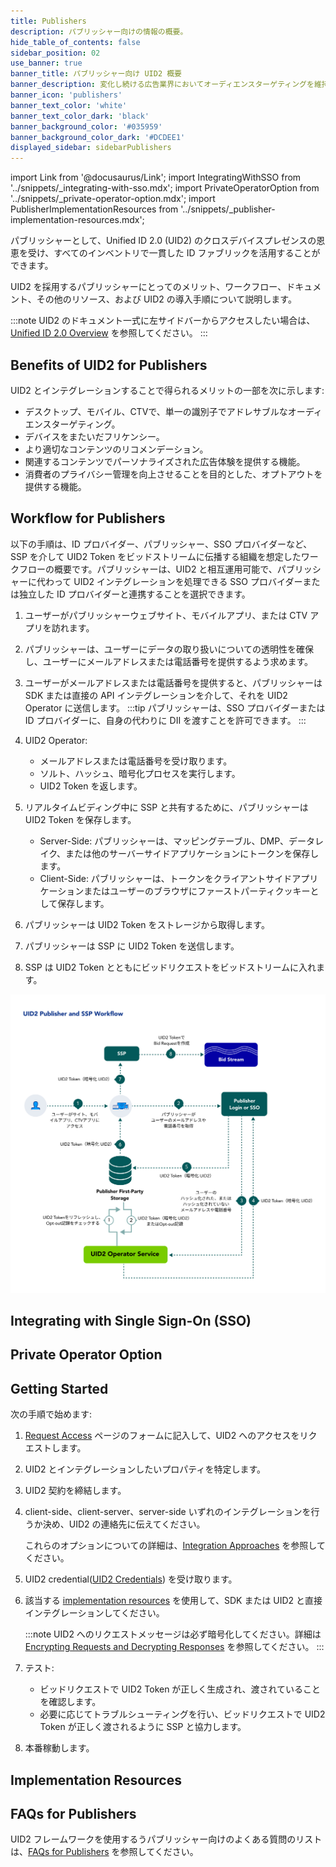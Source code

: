 ```yaml
---
title: Publishers
description: パブリッシャー向けの情報の概要。
hide_table_of_contents: false
sidebar_position: 02
use_banner: true
banner_title: パブリッシャー向け UID2 概要
banner_description: 変化し続ける広告業界においてオーディエンスターゲティングを維持し、より良いインプレッション収益化と関連性の向上を実現。
banner_icon: 'publishers'
banner_text_color: 'white'
banner_text_color_dark: 'black'
banner_background_color: '#035959'
banner_background_color_dark: '#DCDEE1'
displayed_sidebar: sidebarPublishers
---
```


import Link from '@docusaurus/Link';
import IntegratingWithSSO from '../snippets/_integrating-with-sso.mdx';
import PrivateOperatorOption from '../snippets/_private-operator-option.mdx';
import PublisherImplementationResources from '../snippets/_publisher-implementation-resources.mdx';

パブリッシャーとして、Unified ID 2.0 (UID2) のクロスデバイスプレゼンスの恩恵を受け、すべてのインベントリで一貫した ID ファブリックを活用することができます。

UID2 を採用するパブリッシャーにとってのメリット、ワークフロー、ドキュメント、その他のリソース、および UID2 の導入手順について説明します。

:::note
UID2 のドキュメント一式に左サイドバーからアクセスしたい場合は、[Unified ID 2.0 Overview](../intro.md) を参照してください。
:::

## Benefits of UID2 for Publishers

UID2 とインテグレーションすることで得られるメリットの一部を次に示します:
- デスクトップ、モバイル、CTVで、単一の識別子でアドレサブルなオーディエンスターゲティング。
- デバイスをまたいだフリケンシー。
- より適切なコンテンツのリコメンデーション。
- 関連するコンテンツでパーソナライズされた広告体験を提供する機能。
- 消費者のプライバシー管理を向上させることを目的とした、オプトアウトを提供する機能。

## Workflow for Publishers

以下の手順は、ID プロバイダー、パブリッシャー、SSO プロバイダーなど、SSP を介して UID2 Token を<Link href="../ref-info/glossary-uid#gl-bidstream">ビッドストリーム</Link>に伝播する組織を想定したワークフローの概要です。パブリッシャーは、UID2 と相互運用可能で、パブリッシャーに代わって UID2 インテグレーションを処理できる SSO プロバイダーまたは独立した ID プロバイダーと連携することを選択できます。

1. ユーザーがパブリッシャーウェブサイト、モバイルアプリ、または CTV アプリを訪れます。

1. パブリッシャーは、ユーザーにデータの取り扱いについての透明性を確保し、ユーザーにメールアドレスまたは電話番号を提供するよう求めます。

1. ユーザーがメールアドレスまたは電話番号を提供すると、パブリッシャーは SDK または直接の API インテグレーションを介して、それを UID2 Operator に送信します。
   :::tip
    パブリッシャーは、SSO プロバイダーまたは ID プロバイダーに、自身の代わりに <Link href="../ref-info/glossary-uid#gl-dii">DII</Link> を渡すことを許可できます。
    :::

1. UID2 Operator:
   - メールアドレスまたは電話番号を受け取ります。
   - ソルト、ハッシュ、暗号化プロセスを実行します。
   - UID2 Token を返します。

1. リアルタイムビディング中に SSP と共有するために、パブリッシャーは UID2 Token を保存します。
   - Server-Side: パブリッシャーは、マッピングテーブル、DMP、データレイク、または他のサーバーサイドアプリケーションにトークンを保存します。
   - Client-Side: パブリッシャーは、トークンをクライアントサイドアプリケーションまたはユーザーのブラウザにファーストパーティクッキーとして保存します。

1. パブリッシャーは UID2 Token をストレージから取得します。

1. パブリッシャーは SSP に UID2 Token を送信します。

1. SSP は UID2 Token とともにビッドリクエストをビッドストリームに入れます。

<!-- The publisher requests updated UID2 tokens using a refresh token. When applicable, the refresh token includes a user’s opt-out request. -->

![Publisher Workflow](images/UID2PublisherAndSSPWorkflow.jpg)

## Integrating with Single Sign-On (SSO)

<IntegratingWithSSO />

## Private Operator Option

<PrivateOperatorOption/>

## Getting Started

次の手順で始めます:

1. [Request Access](/request-access) ページのフォームに記入して、UID2 へのアクセスをリクエストします。
1. UID2 とインテグレーションしたいプロパティを特定します。
1. UID2 契約を締結します。
1. <Link href="../ref-info/glossary-uid#gl-client-side">client-side</Link>、<Link href="../ref-info/glossary-uid#gl-client-server">client-server</Link>、<Link href="../ref-info/glossary-uid#gl-server-side">server-side</Link> いずれのインテグレーションを行うか決め、UID2 の連絡先に伝えてください。

   これらのオプションについての詳細は、[Integration Approaches](../ref-info/ref-integration-approaches.md) を参照してください。

1. UID2 credential([UID2 Credentials](../getting-started/gs-credentials.md)) を受け取ります。
1. 該当する [implementation resources](#implementation-resources) を使用して、SDK または UID2 と直接インテグレーションしてください。

   :::note
   UID2 へのリクエストメッセージは必ず暗号化してください。詳細は [Encrypting Requests and Decrypting Responses](../getting-started/gs-encryption-decryption.md) を参照してください。
   :::

1. テスト: 

   - ビッドリクエストで UID2 Token が正しく生成され、渡されていることを確認します。
   - 必要に応じてトラブルシューティングを行い、ビッドリクエストで UID2 Token が正しく渡されるように SSP と協力します。
1. 本番稼動します。

## Implementation Resources

<PublisherImplementationResources/>

## FAQs for Publishers

UID2 フレームワークを使用するうパブリッシャー向けのよくある質問のリストは、[FAQs for Publishers](../getting-started/gs-faqs.md#faqs-for-publishers) を参照してください。
